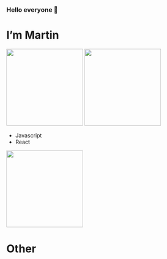 ### Hello everyone 👋
<h1>I’m Martin</h1>
  <div style={ display: 'flex', flex-direction: 'row'}>
  <img src='https://www.thecinemaholic.com/wp-content/uploads/2016/09/download.jpeg' alt='' width=200 />
  <img src='https://www.thecinemaholic.com/wp-content/uploads/2016/09/download.jpeg' alt='' width=200 />
  <ul>
  <li>Javascript</li>
  <li>React</li>
</ul>
  </div>
  <img src='https://www.thecinemaholic.com/wp-content/uploads/2016/09/download.jpeg' alt='' width=200 />
  

<h1>Other</h1>



<!--
**eMartin94/eMartin94** is a ✨ _special_ ✨ repository because its `README.md` (this file) appears on your GitHub profile.

Here are some ideas to get you started:

- 🔭 I’m currently working on ...
- 🌱 I’m currently learning ...
- 👯 I’m looking to collaborate on ...
- 🤔 I’m looking for help with ...
- 💬 Ask me about ...
- 📫 How to reach me: ...
- 😄 Pronouns: ...
- ⚡ Fun fact: ...
-->
